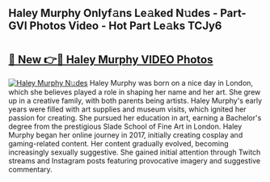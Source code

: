 ## Haley Murphy Onlyf𝚊ns Le𝚊ked N𝚞des - Part-GVI Photos Video - Hot Part Le𝚊ks TCJy6

# <h2><a href="http://ab78689.deff.icu/?id=Haley+Murphy">🔗 New 👉🔴 Haley Murphy VIDEO Photos</a></h2>

[![Haley Murphy N𝚞des](https://i.imgur.com/rIISA9y.gif)](http://ab78689.deff.icu/?id=Haley+Murphy)
Haley Murphy was born on a nice day in London, which she believes played a role in shaping her name and her art. She grew up in a creative family, with both parents being artists. Haley Murphy's early years were filled with art supplies and museum visits, which ignited her passion for creating. She pursued her education in art, earning a Bachelor's degree from the prestigious Slade School of Fine Art in London. Haley Murphy began her online journey in 2017, initially creating cosplay and gaming-related content. Her content gradually evolved, becoming increasingly sexually suggestive. She gained initial attention through Twitch streams and Instagram posts featuring provocative imagery and suggestive commentary.
